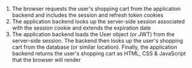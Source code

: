 1. The browser requests the user's shopping cart from the application backend and includes the session and refresh token cookies
1. The application backend looks up the server-side session associated with the session cookie and extends the expiration date
1. The application backend loads the User object (or JWT) from the server-side session. The backend then looks up the user's shopping cart from the database (or similar location). Finally, the application backend returns the user's shopping cart as HTML, CSS & JavaScript that the browser will render